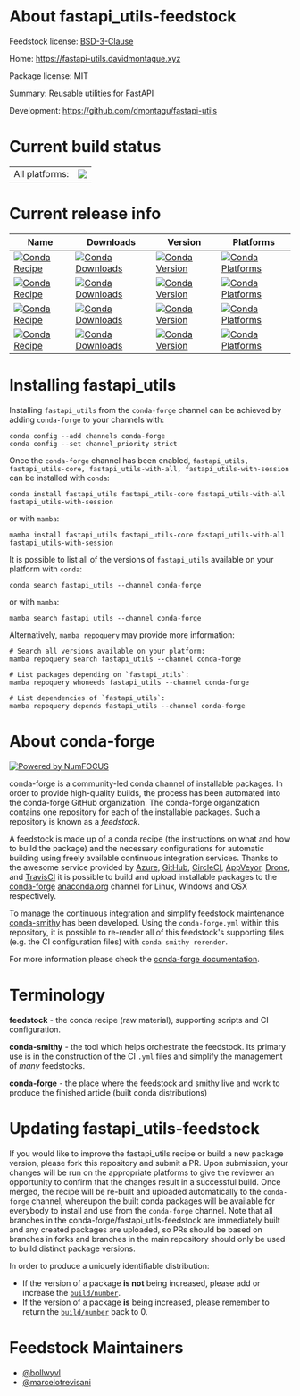 About fastapi_utils-feedstock
=============================

Feedstock license: [BSD-3-Clause](https://github.com/conda-forge/fastapi_utils-feedstock/blob/main/LICENSE.txt)

Home: https://fastapi-utils.davidmontague.xyz

Package license: MIT

Summary: Reusable utilities for FastAPI

Development: https://github.com/dmontagu/fastapi-utils

Current build status
====================


<table><tr><td>All platforms:</td>
    <td>
      <a href="https://dev.azure.com/conda-forge/feedstock-builds/_build/latest?definitionId=15105&branchName=main">
        <img src="https://dev.azure.com/conda-forge/feedstock-builds/_apis/build/status/fastapi_utils-feedstock?branchName=main">
      </a>
    </td>
  </tr>
</table>

Current release info
====================

| Name | Downloads | Version | Platforms |
| --- | --- | --- | --- |
| [![Conda Recipe](https://img.shields.io/badge/recipe-fastapi_utils-green.svg)](https://anaconda.org/conda-forge/fastapi_utils) | [![Conda Downloads](https://img.shields.io/conda/dn/conda-forge/fastapi_utils.svg)](https://anaconda.org/conda-forge/fastapi_utils) | [![Conda Version](https://img.shields.io/conda/vn/conda-forge/fastapi_utils.svg)](https://anaconda.org/conda-forge/fastapi_utils) | [![Conda Platforms](https://img.shields.io/conda/pn/conda-forge/fastapi_utils.svg)](https://anaconda.org/conda-forge/fastapi_utils) |
| [![Conda Recipe](https://img.shields.io/badge/recipe-fastapi_utils--core-green.svg)](https://anaconda.org/conda-forge/fastapi_utils-core) | [![Conda Downloads](https://img.shields.io/conda/dn/conda-forge/fastapi_utils-core.svg)](https://anaconda.org/conda-forge/fastapi_utils-core) | [![Conda Version](https://img.shields.io/conda/vn/conda-forge/fastapi_utils-core.svg)](https://anaconda.org/conda-forge/fastapi_utils-core) | [![Conda Platforms](https://img.shields.io/conda/pn/conda-forge/fastapi_utils-core.svg)](https://anaconda.org/conda-forge/fastapi_utils-core) |
| [![Conda Recipe](https://img.shields.io/badge/recipe-fastapi_utils--with--all-green.svg)](https://anaconda.org/conda-forge/fastapi_utils-with-all) | [![Conda Downloads](https://img.shields.io/conda/dn/conda-forge/fastapi_utils-with-all.svg)](https://anaconda.org/conda-forge/fastapi_utils-with-all) | [![Conda Version](https://img.shields.io/conda/vn/conda-forge/fastapi_utils-with-all.svg)](https://anaconda.org/conda-forge/fastapi_utils-with-all) | [![Conda Platforms](https://img.shields.io/conda/pn/conda-forge/fastapi_utils-with-all.svg)](https://anaconda.org/conda-forge/fastapi_utils-with-all) |
| [![Conda Recipe](https://img.shields.io/badge/recipe-fastapi_utils--with--session-green.svg)](https://anaconda.org/conda-forge/fastapi_utils-with-session) | [![Conda Downloads](https://img.shields.io/conda/dn/conda-forge/fastapi_utils-with-session.svg)](https://anaconda.org/conda-forge/fastapi_utils-with-session) | [![Conda Version](https://img.shields.io/conda/vn/conda-forge/fastapi_utils-with-session.svg)](https://anaconda.org/conda-forge/fastapi_utils-with-session) | [![Conda Platforms](https://img.shields.io/conda/pn/conda-forge/fastapi_utils-with-session.svg)](https://anaconda.org/conda-forge/fastapi_utils-with-session) |

Installing fastapi_utils
========================

Installing `fastapi_utils` from the `conda-forge` channel can be achieved by adding `conda-forge` to your channels with:

```
conda config --add channels conda-forge
conda config --set channel_priority strict
```

Once the `conda-forge` channel has been enabled, `fastapi_utils, fastapi_utils-core, fastapi_utils-with-all, fastapi_utils-with-session` can be installed with `conda`:

```
conda install fastapi_utils fastapi_utils-core fastapi_utils-with-all fastapi_utils-with-session
```

or with `mamba`:

```
mamba install fastapi_utils fastapi_utils-core fastapi_utils-with-all fastapi_utils-with-session
```

It is possible to list all of the versions of `fastapi_utils` available on your platform with `conda`:

```
conda search fastapi_utils --channel conda-forge
```

or with `mamba`:

```
mamba search fastapi_utils --channel conda-forge
```

Alternatively, `mamba repoquery` may provide more information:

```
# Search all versions available on your platform:
mamba repoquery search fastapi_utils --channel conda-forge

# List packages depending on `fastapi_utils`:
mamba repoquery whoneeds fastapi_utils --channel conda-forge

# List dependencies of `fastapi_utils`:
mamba repoquery depends fastapi_utils --channel conda-forge
```


About conda-forge
=================

[![Powered by
NumFOCUS](https://img.shields.io/badge/powered%20by-NumFOCUS-orange.svg?style=flat&colorA=E1523D&colorB=007D8A)](https://numfocus.org)

conda-forge is a community-led conda channel of installable packages.
In order to provide high-quality builds, the process has been automated into the
conda-forge GitHub organization. The conda-forge organization contains one repository
for each of the installable packages. Such a repository is known as a *feedstock*.

A feedstock is made up of a conda recipe (the instructions on what and how to build
the package) and the necessary configurations for automatic building using freely
available continuous integration services. Thanks to the awesome service provided by
[Azure](https://azure.microsoft.com/en-us/services/devops/), [GitHub](https://github.com/),
[CircleCI](https://circleci.com/), [AppVeyor](https://www.appveyor.com/),
[Drone](https://cloud.drone.io/welcome), and [TravisCI](https://travis-ci.com/)
it is possible to build and upload installable packages to the
[conda-forge](https://anaconda.org/conda-forge) [anaconda.org](https://anaconda.org/)
channel for Linux, Windows and OSX respectively.

To manage the continuous integration and simplify feedstock maintenance
[conda-smithy](https://github.com/conda-forge/conda-smithy) has been developed.
Using the ``conda-forge.yml`` within this repository, it is possible to re-render all of
this feedstock's supporting files (e.g. the CI configuration files) with ``conda smithy rerender``.

For more information please check the [conda-forge documentation](https://conda-forge.org/docs/).

Terminology
===========

**feedstock** - the conda recipe (raw material), supporting scripts and CI configuration.

**conda-smithy** - the tool which helps orchestrate the feedstock.
                   Its primary use is in the construction of the CI ``.yml`` files
                   and simplify the management of *many* feedstocks.

**conda-forge** - the place where the feedstock and smithy live and work to
                  produce the finished article (built conda distributions)


Updating fastapi_utils-feedstock
================================

If you would like to improve the fastapi_utils recipe or build a new
package version, please fork this repository and submit a PR. Upon submission,
your changes will be run on the appropriate platforms to give the reviewer an
opportunity to confirm that the changes result in a successful build. Once
merged, the recipe will be re-built and uploaded automatically to the
`conda-forge` channel, whereupon the built conda packages will be available for
everybody to install and use from the `conda-forge` channel.
Note that all branches in the conda-forge/fastapi_utils-feedstock are
immediately built and any created packages are uploaded, so PRs should be based
on branches in forks and branches in the main repository should only be used to
build distinct package versions.

In order to produce a uniquely identifiable distribution:
 * If the version of a package **is not** being increased, please add or increase
   the [``build/number``](https://docs.conda.io/projects/conda-build/en/latest/resources/define-metadata.html#build-number-and-string).
 * If the version of a package **is** being increased, please remember to return
   the [``build/number``](https://docs.conda.io/projects/conda-build/en/latest/resources/define-metadata.html#build-number-and-string)
   back to 0.

Feedstock Maintainers
=====================

* [@bollwyvl](https://github.com/bollwyvl/)
* [@marcelotrevisani](https://github.com/marcelotrevisani/)

